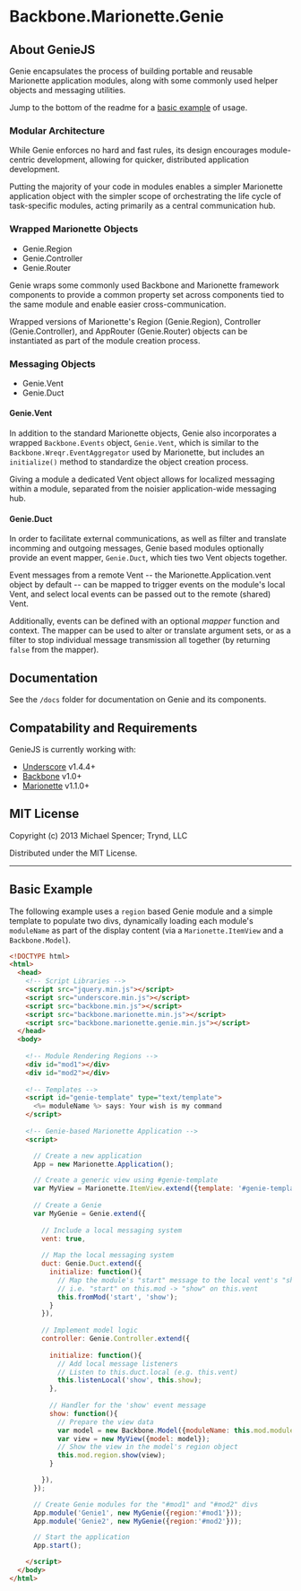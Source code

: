# Backbone.Marionette.Genie

## About GenieJS

Genie encapsulates the process of building portable and reusable Marionette
application modules, along with some commonly used helper objects and messaging
utilities.

Jump to the bottom of the readme for a [basic example](#basic-example) of usage.

### Modular Architecture

While Genie enforces no hard and fast rules, its design encourages
module-centric development, allowing for quicker, distributed application
development.

Putting the majority of your code in modules enables a simpler Marionette
application object with the simpler scope of orchestrating the life cycle of
task-specific modules, acting primarily as a central communication hub.

### Wrapped Marionette Objects

*   Genie.Region
*   Genie.Controller
*   Genie.Router

Genie wraps some commonly used Backbone and Marionette framework components to
provide a common property set across components tied to the same module and
enable easier cross-communication.

Wrapped versions of Marionette's Region (Genie.Region), Controller
(Genie.Controller), and AppRouter (Genie.Router) objects can be instantiated as
part of the module creation process.

### Messaging Objects

*   Genie.Vent
*   Genie.Duct

#### Genie.Vent

In addition to the standard Marionette objects, Genie also incorporates a
wrapped `Backbone.Events` object, `Genie.Vent`, which is similar to the
`Backbone.Wreqr.EventAggregator` used by Marionette, but includes an
`initialize()` method to standardize the object creation process.

Giving a module a dedicated Vent object allows for localized messaging within a
module, separated from the noisier application-wide messaging hub.

#### Genie.Duct

In order to facilitate external communications, as well as filter and translate
incomming and outgoing messages, Genie based modules optionally provide an
event mapper, `Genie.Duct`, which ties two Vent objects together.

Event messages from a remote Vent -- the Marionette.Application.vent object by
default -- can be mapped to trigger events on the module's local Vent, and
select local events can be passed out to the remote (shared) Vent.

Additionally, events can be defined with an optional *mapper* function and
context. The mapper can be used to alter or translate argument sets, or as a
filter to stop individual message transmission all together (by returning
`false` from the mapper).

## Documentation

See the `/docs` folder for documentation on Genie and its components.

## Compatability and Requirements

GenieJS is currently working with:

*   [Underscore](http://underscorejs.org/) v1.4.4+
*   [Backbone](http://backbonejs.org) v1.0+
*   [Marionette](http://marionettejs.com) v1.1.0+

## MIT License

Copyright (c) 2013 Michael Spencer; Trynd, LLC

Distributed under the MIT License.

---

## Basic Example

The following example uses a `region` based Genie module and a simple template to populate two divs, dynamically loading each module's `moduleName` as part of the display content (via a `Marionette.ItemView` and a `Backbone.Model`).

```html
<!DOCTYPE html>
<html>
  <head>
    <!-- Script Libraries -->
    <script src="jquery.min.js"></script>
    <script src="underscore.min.js"></script>
    <script src="backbone.min.js"></script>
    <script src="backbone.marionette.min.js"></script>
    <script src="backbone.marionette.genie.min.js"></script>
  </head>
  <body>
    
    <!-- Module Rendering Regions -->
    <div id="mod1"></div>
    <div id="mod2"></div>
    
    <!-- Templates -->
    <script id="genie-template" type="text/template">
      <%= moduleName %> says: Your wish is my command
    </script>
    
    <!-- Genie-based Marionette Application -->
    <script>

      // Create a new application
      App = new Marionette.Application();

      // Create a generic view using #genie-template
      var MyView = Marionette.ItemView.extend({template: '#genie-template'});
    
      // Create a Genie
      var MyGenie = Genie.extend({
        
        // Include a local messaging system
        vent: true,
        
        // Map the local messaging system
        duct: Genie.Duct.extend({
          initialize: function(){
            // Map the module's "start" message to the local vent's "show" message
            // i.e. "start" on this.mod -> "show" on this.vent
            this.fromMod('start', 'show');
          }
        }),
        
        // Implement model logic
        controller: Genie.Controller.extend({
          
          initialize: function(){
            // Add local message listeners
            // Listen to this.duct.local (e.g. this.vent)
            this.listenLocal('show', this.show);
          },
          
          // Handler for the 'show' event message
          show: function(){
            // Prepare the view data
            var model = new Backbone.Model({moduleName: this.mod.moduleName});
            var view = new MyView({model: model});
            // Show the view in the model's region object
            this.mod.region.show(view);
          }

        }),
      });

      // Create Genie modules for the "#mod1" and "#mod2" divs
      App.module('Genie1', new MyGenie({region:'#mod1'}));
      App.module('Genie2', new MyGenie({region:'#mod2'}));

      // Start the application
      App.start();

    </script>
  </body>
</html>
```
